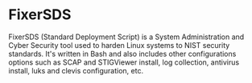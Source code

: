 # FixerSDS
FixerSDS (Standard Deployment Script) is a System Administration and Cyber Security tool used to harden Linux systems to NIST security standards. It's written in Bash and also includes other configurations options such as SCAP and STIGViewer install, log collection, antivirus install, luks and clevis configuration, etc. 
